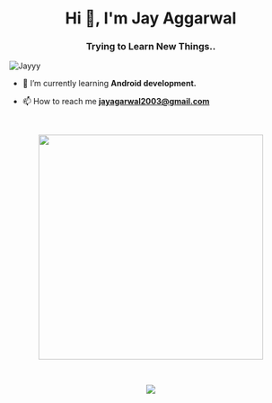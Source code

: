 <h1 align="center">Hi 👋, I'm Jay Aggarwal</h1>
<h3 align="center">Trying to Learn New Things..</h3>

<p align="left"> <img src="https://komarev.com/ghpvc/?username=Jedi-24&label=Profile%20views&color=0e75b6&style=flat" alt="Jayyy" /> </p>

- 🌱 I’m currently learning **Android development.**

- 📫 How to reach me **jayagarwal2003@gmail.com**

</p>
<br>
<p align="center">
<img src="https://github-readme-stats.vercel.app/api?username=Jedi-24&show_icons=true&theme=dracula" width="400">
</p>
<br>
<p align="center">
<img align="center" src="https://github-readme-stats.vercel.app/api/top-langs/?username=Jedi-24&theme=tokyonight">
</p>

